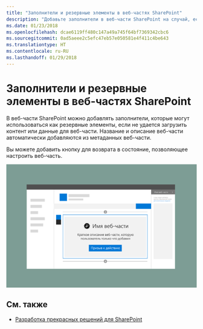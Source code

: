 ```yaml
---
title: "Заполнители и резервные элементы в веб-частях SharePoint"
description: "Добавьте заполнители в веб-части SharePoint на случай, если не удастся загрузить содержимое или данные."
ms.date: 01/23/2018
ms.openlocfilehash: dcae6119ff480c147a49a745f64bf7369342cbc6
ms.sourcegitcommit: 0ad5aeee2c5efc47eb57e050581e4f411c4be643
ms.translationtype: HT
ms.contentlocale: ru-RU
ms.lasthandoff: 01/29/2018
---
```

# <a name="placeholders-and-fallbacks-in-sharepoint-web-parts"></a>Заполнители и резервные элементы в веб-частях SharePoint


В веб-части SharePoint можно добавлять заполнители, которые могут использоваться как резервные элементы, если не удается загрузить контент или данные для веб-части. Название и описание веб-части автоматически добавляются из метаданных веб-части. 

Вы можете добавить кнопку для возврата в состояние, позволяющее настроить веб-часть.

![Заполнитель веб-части с названием, описанием и ссылкой с призывом к действию](../images/design-placeholders-and-fallbacks.png)

## <a name="see-also"></a>См. также

- [Разработка прекрасных решений для SharePoint](design-guidance-overview.md)